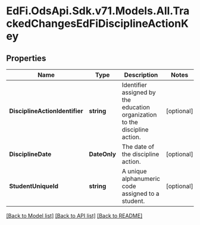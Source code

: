 # EdFi.OdsApi.Sdk.v71.Models.All.TrackedChangesEdFiDisciplineActionKey

## Properties

Name | Type | Description | Notes
------------ | ------------- | ------------- | -------------
**DisciplineActionIdentifier** | **string** | Identifier assigned by the education organization to the discipline action. | [optional] 
**DisciplineDate** | **DateOnly** | The date of the discipline action. | [optional] 
**StudentUniqueId** | **string** | A unique alphanumeric code assigned to a student. | [optional] 

[[Back to Model list]](../../README.md#documentation-for-models) [[Back to API list]](../../README.md#documentation-for-api-endpoints) [[Back to README]](../../README.md)

